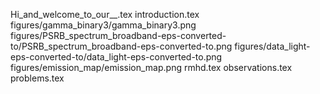 Hi_and_welcome_to_our__.tex
introduction.tex
figures/gamma_binary3/gamma_binary3.png
figures/PSRB_spectrum_broadband-eps-converted-to/PSRB_spectrum_broadband-eps-converted-to.png
figures/data_light-eps-converted-to/data_light-eps-converted-to.png
figures/emission_map/emission_map.png
rmhd.tex
observations.tex
problems.tex